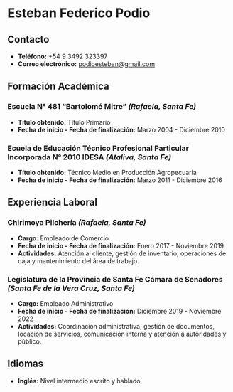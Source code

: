 # Esteban Federico Podio

## Contacto
- **Teléfono:** +54 9 3492 323397
- **Correo electrónico:** podioesteban@gmail.com

## Formación Académica
### Escuela N° 481 “Bartolomé Mitre” *(Rafaela, Santa Fe)*
- **Título obtenido:** Título Primario
- **Fecha de inicio - Fecha de finalización:** Marzo 2004 - Diciembre 2010 

### Ecuela de Educación Técnico Profesional Particular Incorporada N° 2010 IDESA *(Ataliva, Santa Fe)*
- **Título obtenido:** Técnico Medio en Producción Agropecuaria 
- **Fecha de inicio - Fecha de finalización:** Marzo 2011 - Diciembre 2016

## Experiencia Laboral
### Chirimoya Pilchería *(Rafaela, Santa Fe)*
- **Cargo:** Empleado de Comercio
- **Fecha de inicio - Fecha de finalización:** Enero 2017 - Noviembre 2019
- **Actividades:** Atención al cliente, gestión de inventario, operaciones de caja y mantenimiento del área de trabajo.

### Legislatura de la Provincia de Santa Fe Cámara de Senadores *(Santa Fe de la Vera Cruz, Santa Fe)*
- **Cargo:** Empleado Administrativo
- **Fecha de inicio - Fecha de finalización:** Diciembre 2019 - Noviembre 2022
- **Actividades:** Coordinación administrativa, gestión de documentos, locación de servicios, comunicación interna y atención a autoridades y público.

## Idiomas
- **Inglés:** Nivel intermedio escrito y hablado